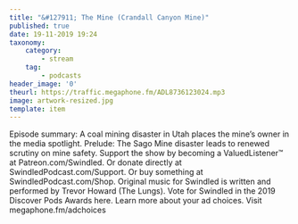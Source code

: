 ```yaml
---
title: "&#127911; The Mine (Crandall Canyon Mine)"
published: true
date: 19-11-2019 19:24
taxonomy:
    category:
        - stream
    tag:
        - podcasts
header_image: '0'
theurl: https://traffic.megaphone.fm/ADL8736123024.mp3
image: artwork-resized.jpg
template: item
--- 
```

Episode summary: A coal mining disaster in Utah places the mine’s owner in the media spotlight. Prelude: The Sago Mine disaster leads to renewed scrutiny on mine safety. Support the show by becoming a ValuedListener™ at Patreon.com/Swindled. Or donate directly at SwindledPodcast.com/Support. Or buy something at SwindledPodcast.com/Shop. Original music for Swindled is written and performed by Trevor Howard (The Lungs). Vote for Swindled in the 2019 Discover Pods Awards here. Learn more about your ad choices. Visit megaphone.fm/adchoices
